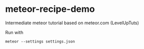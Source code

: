 # meteor-recipe-demo
Intermediate meteor tutorial based on meteor.com (LevelUpTuts)

Run with 
```
meteor --settings settings.json
```
